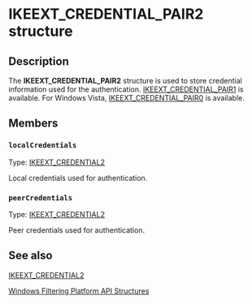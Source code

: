 # IKEEXT_CREDENTIAL_PAIR2 structure

## Description

The **IKEEXT_CREDENTIAL_PAIR2** structure is used to store credential information used for the authentication.
[IKEEXT_CREDENTIAL_PAIR1](https://learn.microsoft.com/windows/desktop/api/iketypes/ns-iketypes-ikeext_credential_pair1) is available. For Windows Vista, [IKEEXT_CREDENTIAL_PAIR0](https://learn.microsoft.com/windows/desktop/api/iketypes/ns-iketypes-ikeext_credential_pair0) is available.

## Members

### `localCredentials`

Type: [IKEEXT_CREDENTIAL2](https://learn.microsoft.com/windows/desktop/api/iketypes/ns-iketypes-ikeext_credential2)

Local credentials used for authentication.

### `peerCredentials`

Type: [IKEEXT_CREDENTIAL2](https://learn.microsoft.com/windows/desktop/api/iketypes/ns-iketypes-ikeext_credential2)

Peer credentials used for authentication.

## See also

[IKEEXT_CREDENTIAL2](https://learn.microsoft.com/windows/desktop/api/iketypes/ns-iketypes-ikeext_credential2)

[Windows Filtering Platform API Structures](https://learn.microsoft.com/windows/desktop/FWP/fwp-structs)